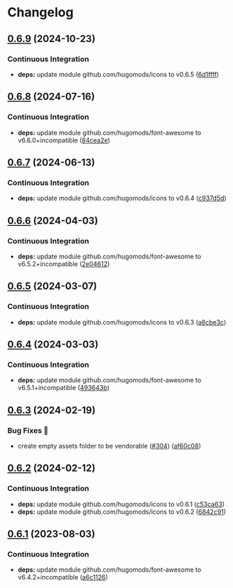 # Changelog

## [0.6.9](https://github.com/hugomods/icons/compare/vendors/font-awesome/v0.6.8...vendors/font-awesome/v0.6.9) (2024-10-23)


### Continuous Integration

* **deps:** update module github.com/hugomods/icons to v0.6.5 ([6d1ffff](https://github.com/hugomods/icons/commit/6d1fffffd9bb0cc21418a53b0a54779d8fbcde0d))

## [0.6.8](https://github.com/hugomods/icons/compare/vendors/font-awesome/v0.6.7...vendors/font-awesome/v0.6.8) (2024-07-16)


### Continuous Integration

* **deps:** update module github.com/hugomods/font-awesome to v6.6.0+incompatible ([84cea2e](https://github.com/hugomods/icons/commit/84cea2ecfe279f8c4c8cdcaed62129ff78c7a394))

## [0.6.7](https://github.com/hugomods/icons/compare/vendors/font-awesome/v0.6.6...vendors/font-awesome/v0.6.7) (2024-06-13)


### Continuous Integration

* **deps:** update module github.com/hugomods/icons to v0.6.4 ([c937d5d](https://github.com/hugomods/icons/commit/c937d5d7045cf1db4904197fae0f5ec9f939c755))

## [0.6.6](https://github.com/hugomods/icons/compare/vendors/font-awesome/v0.6.5...vendors/font-awesome/v0.6.6) (2024-04-03)


### Continuous Integration

* **deps:** update module github.com/hugomods/font-awesome to v6.5.2+incompatible ([2e04612](https://github.com/hugomods/icons/commit/2e04612d35fbafe044b47a2b35953d9a71025612))

## [0.6.5](https://github.com/hugomods/icons/compare/vendors/font-awesome/v0.6.4...vendors/font-awesome/v0.6.5) (2024-03-07)


### Continuous Integration

* **deps:** update module github.com/hugomods/icons to v0.6.3 ([a8cbe3c](https://github.com/hugomods/icons/commit/a8cbe3c39733515f82c82a887d1d01d2f6f79ff8))

## [0.6.4](https://github.com/hugomods/icons/compare/vendors/font-awesome/v0.6.3...vendors/font-awesome/v0.6.4) (2024-03-03)


### Continuous Integration

* **deps:** update module github.com/hugomods/font-awesome to v6.5.1+incompatible ([493643b](https://github.com/hugomods/icons/commit/493643b1fc6f449ddd69b9f77a603ef9bc2fde36))

## [0.6.3](https://github.com/hugomods/icons/compare/vendors/font-awesome/v0.6.2...vendors/font-awesome/v0.6.3) (2024-02-19)


### Bug Fixes 🐞

* create empty assets folder to be vendorable ([#304](https://github.com/hugomods/icons/issues/304)) ([af60c08](https://github.com/hugomods/icons/commit/af60c08eae72bc49233703dfb5ad3f305169e953))

## [0.6.2](https://github.com/hugomods/icons/compare/vendors/font-awesome/v0.6.1...vendors/font-awesome/v0.6.2) (2024-02-12)


### Continuous Integration

* **deps:** update module github.com/hugomods/icons to v0.6.1 ([c53ca63](https://github.com/hugomods/icons/commit/c53ca63b1b074b041833e78d52617b2f3c3e9ea3))
* **deps:** update module github.com/hugomods/icons to v0.6.2 ([6842c91](https://github.com/hugomods/icons/commit/6842c91c37221b6792d9d9f38537a81397d810dd))

## [0.6.1](https://github.com/hugomods/icons/compare/vendors/font-awesome/v0.6.0...vendors/font-awesome/v0.6.1) (2023-08-03)


### Continuous Integration

* **deps:** update module github.com/hugomods/font-awesome to v6.4.2+incompatible ([a6c1126](https://github.com/hugomods/icons/commit/a6c1126e377fa75e164688d8cb8830113b8f6b8c))
